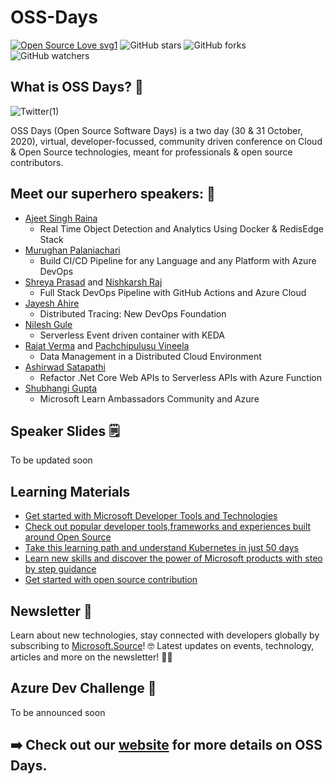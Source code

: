 # OSS-Days
[![Open Source Love svg1](https://badges.frapsoft.com/os/v1/open-source.svg?v=103)](https://github.com/ellerbrock/open-source-badges/)
![GitHub stars](https://img.shields.io/github/stars/KonfHub/OSS-Days?style=social) ![GitHub forks](https://img.shields.io/github/forks/KonfHUb/OSS-Days?style=social) ![GitHub watchers](https://img.shields.io/github/watchers/KonfHub/OSS-Days?style=social)

## What is OSS Days? 📢
![Twitter(1)](https://user-images.githubusercontent.com/32809211/97311892-e024e580-188a-11eb-9f8d-9835d527d846.jpg)

OSS Days (Open Source Software Days) is a two day (30 &amp; 31 October, 2020), virtual, developer-focussed, community driven conference on Cloud &amp; Open Source technologies, meant for professionals &amp; open source contributors.

## Meet our superhero speakers: 🦸
- [Ajeet Singh Raina](https://twitter.com/ajeetsraina)
  - Real Time Object Detection and Analytics Using Docker & RedisEdge Stack
- [Murughan Palaniachari](https://twitter.com/Murughan_P)
  - Build CI/CD Pipeline for any Language and any Platform with Azure DevOps
- [Shreya Prasad](https://twitter.com/shreyacasmalert) and [Nishkarsh Raj](https://twitter.com/NishkarshRaj1)
  - Full Stack DevOps Pipeline with GitHub Actions and Azure Cloud
- [Jayesh Ahire](https://twitter.com/Jayesh_Ahire1)
  - Distributed Tracing: New DevOps Foundation
- [Nilesh Gule](https://twitter.com/nileshgule)
  - Serverless Event driven container with KEDA
- [Rajat Verma](https://twitter.com/rajatranjanverm) and [Pachchipulusu Vineela](https://www.linkedin.com/in/pachchipulusu-vineela-808a77174/)
  - Data Management in a Distributed Cloud Environment
- [Ashirwad Satapathi](https://twitter.com/ashirwad_1998)
  - Refactor .Net Core Web APIs to Serverless APIs with Azure Function
- [Shubhangi Gupta](https://twitter.com/knowShubhangi)
  - Microsoft Learn Ambassadors Community and Azure
  
## Speaker Slides 🗒️
To be updated soon

## Learning Materials
- [Get started with Microsoft Developer Tools and Technologies](https://docs.microsoft.com/en-in/samples/browse/?products=azure&languages=aspx-csharp%2Ccsharp%2Cnodejs%2Cpython&wt.mc_id=AID3022384_QSG_483279&ocid=AID3022384_QSG_483279%3Futm_source%3Dlearn&utm_medium=generic&utm_campaign=oss)
- [Check out popular developer tools,frameworks and experiences built around Open Source](https://opensource.microsoft.com/?wt.mc_id=AID3022384_QSG_483280&ocid=AID3022384_QSG_483280?utm_source=learn&utm_medium=generic&utm_campaign=oss)
- [Take this learning path and understand Kubernetes in just 50 days](https://azure.microsoft.com/en-in/resources/kubernetes-learning-path/?wt.mc_id=AID3022384_QSG_483281&ocid=AID3022384_QSG_483281?utm_source=learn&utm_medium=generic&utm_campaign=oss)
- [Learn new skills and discover the power of Microsoft products with steo by step guidance](https://docs.microsoft.com/en-us/learn/browse/?products=azure&roles=devops-engineer&wt.mc_id=AID3022384_QSG_483282&ocid=AID3022384_QSG_483282%3Futm_source%3Dlearn&utm_medium=generic&utm_campaign=oss)
- [Get started with open source contribution](https://dev.to/azure/contributing-to-open-source-projects-contributors-etiquette-1bdm?utm_source=learn&utm_medium=generic&utm_campaign=oss)

## Newsletter 📰 
Learn about new technologies, stay connected with developers globally by subscribing to [Microsoft.Source](https://azure.microsoft.com/en-in/resources/join-the-azure-developer-community/?wt.mc_id=AID3018161_QSG_PD_SCL_446884&ocid=AID3018161_QSG_PD_SCL_446884)! 🤓 Latest updates on events, technology, articles and more on the newsletter! 👩‍💻

## Azure Dev Challenge 📣
To be announced soon

## ➡️ Check out our [website](https://ossdays.konfhub.com/) for more details on OSS Days.
